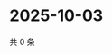 # 2025-10-03

共 0 条

<!-- BEGIN ZHIHUQUESTIONS -->
<!-- 最后更新时间 Fri Oct 03 2025 12:13:07 GMT+0800 (China Standard Time) -->

<!-- END ZHIHUQUESTIONS -->
